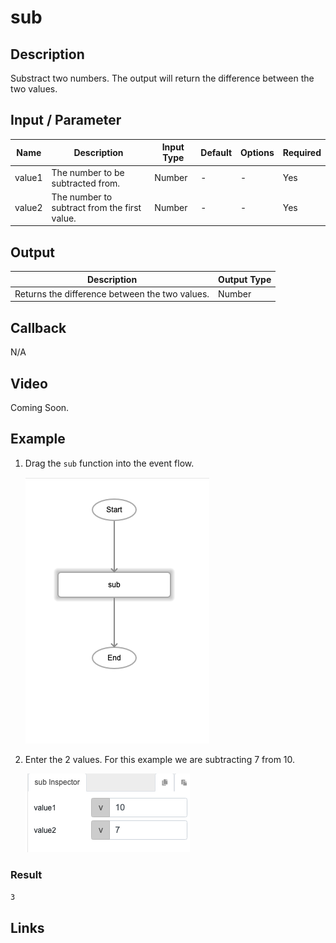 ﻿# sub

## Description

Substract two numbers. The output will return the difference between the two values.

## Input / Parameter

| Name | Description | Input Type | Default | Options | Required |
| ------ | ------ | ------ | ------ | ------ | ------ |
| value1 | The number to be subtracted from. | Number | - | - | Yes |
| value2 | The number to subtract from the first value. | Number | - | - | Yes |

## Output

| Description | Output Type |
| ------ | ------ |
| Returns the difference between the two values. | Number |

## Callback

N/A

## Video

Coming Soon.

<!-- Format: [![Video]({image-path})]({url-link}) -->

## Example

1. Drag the `sub` function into the event flow.

    ![](./sub-step-1.png)

2. Enter the 2 values. For this example we are subtracting 7 from 10.

    ![](./sub-step-2.png)

### Result

```3```

<!-- Explain the output.

Format: ![]({image-path}) -->

## Links
